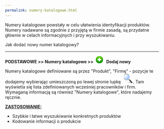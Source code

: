 ```yaml
---
permalink: numery-katalogowe.html
---
```

 Numery katalogowe powstały w celu ułatwienia identyfikacji produktów. Numery nadawane są zgodnie z przyjętą w firmie zasadą, są przydatne głównie w celach informacyjnych i przy wyszukiwaniu.&nbsp; 

Jak dodać nowy numer katalogowy?

* * *

**PODSTAWOWE \>\> Numery katalogowe \>\>&nbsp;** [![](/images/newIcon24.png)](/images//newIcon24.png) **&nbsp; Dodaj nowy**

Numery katalogowe definiowane są przez "Produkt", "Firmę" - pozycje te dodajemy wybierając umieszczoną po lewej stronie lupkę&nbsp; ![](/images/lupka.png).&nbsp;Tam wyświetla się lista zdefiniowanych wcześniej pracowników i firm. Wymaganą informacją są również "Numery katalogowe", które nadajemy ręcznie.&nbsp;

  

<u style="font-weight:bold">ZASTOSOWANIE:</u>&nbsp; 
- Szybkie i łatwe wyszukiwanie konkretnych produktów
- Kodowanie informacji o produkcie

